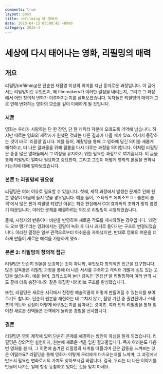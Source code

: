 ```yaml
---
comments: true
layout: post
title: refilming 에 대해서
date: 2025-04-15 05:00:42 +0900
category: 2025-4
---
```


# 세상에 다시 태어나는 영화, 리필밍의 매력

## 개요
리필밍(refilming)은 단순한 재촬영 이상의 의미를 지닌 흥미로운 과정입니다. 이 글에서는 리필밍이란 무엇인지, 왜 filmmakers가 이러한 결정을 내리는지, 그리고 그 과정에서 어떤 창의적 변화가 이루어지는지를 살펴보겠습니다. 독자들은 리필밍의 매력과 그로 인해 변화하는 영화의 모습을 깊이 이해하게 될 것입니다.

### 서론
영화는 우리가 사랑하는 단 한 장면, 단 한 캐릭터 덕분에 오래도록 기억에 남습니다. 하지만 때로는 영화의 제작자가 원했던 것과는 다른 결과가 나올 때가 있죠. 여기서 등장하는 것이 바로 '리필밍'입니다. 예를 들어, 재촬영을 통해 그 영화에 담긴 의미를 새롭게 해석하고, 더 나은 결과물을 위해 필름을 다시 다루는 과정을 의미합니다. 이처럼 리필밍은 종종 많은 영화들에서 그 여정을 유지하기 위한 필요한 과정으로 여겨집니다. 이 글을 통해 리필밍이 얼마나 필요하고 중요한지, 그리고 그것이 어떻게 영화의 본질을 변화시키는지에 대해 알아보겠습니다.

### 본론 1: 리필밍의 필요성
리필밍은 여러 이유로 필요할 수 있습니다. 첫째, 제작 과정에서 발생한 문제로 인해 원본 영상이 마음에 들지 않을 경우입니다. 예를 들어, '스타워즈 에피소드 II - 클론의 습격'에서 많은 씬이 리필밍 되었던 이유는 최종 편집에서 CGI 효과와의 조화가 맞지 않았기 때문입니다. 이러한 문제를 해결하려는 의도로 리필밍이 시행되었습니다. 

둘째, 시청자의 반응이나 비판을 반영하여 새로운 각도를 제시하려는 경우입니다. '레전드 오브 탱가'라는 영화에서는 결말이 녹화 후 다시 과거로 돌아가는 구조로 변경되었습니다. 이러한 결정은 일부 관객으로부터 아쉬움을 자아냈지만, 반대로 영화의 여운을 더하게 만들어 새로운 해석을 가능하게 했죠.

### 본론 2: 리필밍의 창의적 접근
리필밍은 단순히 원본을 보강하는 것이 아니라, 무엇보다 창의적인 접근을 요구합니다. 많은 감독들은 리필밍 과정을 통해 더 나은 서사를 구축하고 캐릭터 개발에 심도 있는 고민을 얹습니다. 예를 들어, 크리스토퍼 놀란 감독은 '인셉션'을 리필밍하며 여러 번의 시도 끝에 더욱 송진미녀와 같은 복잡한 내러티브 구조를 완성했습니다. 

또한, 리필밍은 새로운 시각에서 진정한 예술작품이 어떻게 만들어질 수 있는지를 보여주기도 합니다. 단순히 원본을 재현하는 데 그치지 않고, 촬영 기간 중 출연진이나 스태프의 의도와 감정이 어떻게 바뀌었는지를 담아내는 것이죠. 여러 번의 리필밍을 통해 얻어진 새로운 선택들은 관객에게 놀라운 경험을 선사합니다.

### 결론
리필밍은 영화 제작에 있어 단순히 문제를 해결하는 방안이 아님을 알게 되었습니다. 리필밍은 창의적인 실험이자, 원본에 새로운 색을 입힌 결과물입니다. 독자 여러분도 다음 번 영화를 볼 때, 그 이면에 숨겨진 리필밍의 세계를 떠올리며 깊은 감동을 느껴보는 것은 어떨까요? 리필밍을 통해 영화가 어떻게 우리에게 다가오는지를 느끼며, 그 과정에서 반드시 필요한 변화로서의 가치도 찾아보시길 바랍니다. 결국, 우리는 더 나은 이야기를 만들어 나가는 일에 항상 동참하고 있다는 것을 잊지 마세요.